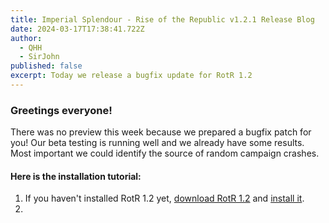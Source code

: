 ```yaml
---
title: Imperial Splendour - Rise of the Republic v1.2.1 Release Blog
date: 2024-03-17T17:38:41.722Z
author:
  - QHH
  - SirJohn
published: false
excerpt: Today we release a bugfix update for RotR 1.2
---
```

### Greetings everyone!

There was no preview this week because we prepared a bugfix patch for you! Our beta testing is running well and we already have some results. Most important we could identify the source of random campaign crashes.

#### Here is the installation tutorial:

1. If you haven't installed RotR 1.2 yet, [download RotR 1.2](https://imperialsplendour.com/download) and [install it](https://imperialsplendour.com/blog/2022-08-01-rotr-12-installation-tutorial). 
2.